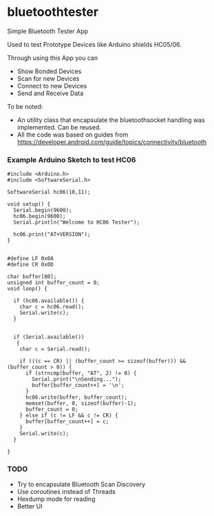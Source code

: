 # bluetoothtester

Simple Bluetooth Tester App

Used to test Prototype Devices like Arduino shields HC05/06.

Through using this App you can 

- Show Bonded Devices
- Scan for new Devices
- Connect to new Devices
- Send and Receive Data

To be noted:

- An utility class that encapsulate the bluetoothsocket handling was implemented. Can be reused.
- All the code was based on guides from https://developer.android.com/guide/topics/connectivity/bluetooth


### Example Arduino Sketch to test HC06

    #include <Arduino.h>
    #include <SoftwareSerial.h>

    SoftwareSerial hc06(10,11);

    void setup() {
      Serial.begin(9600);
      hc06.begin(9600);
      Serial.println("Welcome to HC06 Tester");

      hc06.print("AT+VERSION");
    }


    #define LF 0x0A
    #define CR 0x0D

    char buffer[80];
    unsigned int buffer_count = 0;
    void loop() {

      if (hc06.available()) {
        char c = hc06.read();
        Serial.write(c);
      }
  
 
      if (Serial.available())
       {
        char c = Serial.read();
    
        if (((c == CR) || (buffer_count >= sizeof(buffer))) && (buffer_count > 0)) {
          if (strncmp(buffer, "AT", 2) != 0) {
            Serial.print("\nSending...");
            buffer[buffer_count++] = '\n';
          } 
          hc06.write(buffer, buffer_count);
          memset(buffer, 0, sizeof(buffer)-1);
          buffer_count = 0;
        } else if (c != LF && c != CR) {
          buffer[buffer_count++] = c;
        }
        Serial.write(c); 
      }    
 
    }

### TODO

- Try to encapsulate Bluetooth Scan Discovery 
- Use coroutines instead of Threads
- Hexdump mode for reading
- Better UI
